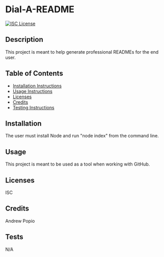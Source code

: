 
# Dial-A-README
[![ISC License](https://img.shields.io/badge/license-ISC-green)](https://opensource.org/licenses/ISC)
## Description
This project is meant to help generate professional READMEs for the end user.

## Table of Contents

- [Installation Instructions](#installation)
- [Usage Instructions](#usage)
- [Licenses](#licenses)
- [Credits](#credits)
- [Testing Instructions](#tests)

## Installation
The user must install Node and run "node index" from the command line.

## Usage
This project is meant to be used as a tool when working with GitHub.

## Licenses
ISC

## Credits
Andrew Popio

## Tests
N/A
